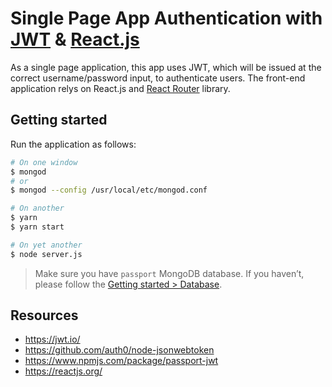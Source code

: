 # Single Page App Authentication with [JWT](https://jwt.io/) & [React.js](https://reactjs.org/)

As a single page application, this app uses JWT, which will be issued at the correct username/password input, to authenticate users. The front-end application relys on React.js and [React Router](https://github.com/ReactTraining/react-router) library.

## Getting started

Run the application as follows:

```bash
# On one window
$ mongod
# or
$ mongod --config /usr/local/etc/mongod.conf

# On another
$ yarn
$ yarn start

# On yet another
$ node server.js 
```

> Make sure you have `passport` MongoDB database. If you haven’t, please follow the [Getting started > Database](https://github.com/zacfukuda/passport#database).

## Resources

- https://jwt.io/
- https://github.com/auth0/node-jsonwebtoken
- https://www.npmjs.com/package/passport-jwt
- https://reactjs.org/